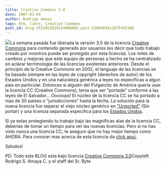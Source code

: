 ```yaml
---
title: Creative Commons 3.0
date: 2007-03-04
author: Rodrigo Amaya
tags: drm, libre, Creative Commons
post_id: blog-3515952828243908885.post-5208485811875435100
---
```


[![](http://bp3.blogger.com/_ayvorITawE4/RerR9_lE_DI/AAAAAAAAAKg/FEAfxIsT-gI/s400/cconmyhead.jpg)](http://bp3.blogger.com/_ayvorITawE4/RerR9_lE_DI/AAAAAAAAAKg/FEAfxIsT-gI/s1600-h/cconmyhead.jpg)La semana pasada
      fue liberada la versión 3.0 de la licencia [Creative Commons](http://creativecommons.org/) para contenido generado por
      usuarios (es decir que todo trabajo creado por nosotros puede ser protegido por esta
      licencia).
Los miles de cambios y mejoras que este equipo de personas a hecho se ha
      centralizado en aclarar terminología de las licencias existentes anteriores.
Desde
      el principio de la Creative Commons en 2002, el lenguaje de las licencias se ha basado siempre
      en las leyes de copyright (derechos de autor) de los Estados Unidos y en una naturaleza
      genérica a leyes no especificas a algun pais en particular.
Entonces si alguien del
      Pulgarcito de América quería usar la licencia CC (Creative Commons), tenia que ser "portada"
      conforme a las leyes de El Salvador... Ooooops!
El núcleo de la licencia CC se ha
      portado a mas de 30 países o "jurisdicciones" hasta la fecha.
La solución para la
      nueva licencia fue separar el viejo núcleo genérico en ["Unported"](http://creativecommons.org/licenses/by-sa/3.0/) (Sin portar) y
      una licencia separada especifica para los [Estados Unidos](http://creativecommons.org/licenses/by-sa/3.0/us/).

Si ya estas protegiendo tu trabajo bajo las magnificas alas de la licencia
      CC, deberías de tomar un tiempo para ver las nuevas licencias.
Pero si no has visto
      nunca una licencia CC, te aseguro que no hay mejor tiempo como AHORA.
Para conocer mas acerca de esta licencia da [click aquí.](http://rodrigoamaya.blogspot.com/2007/03/qu-es-creative-commons.html)

Saludos!

PD: Todo este BLOG esta bajo licencia [Creative Commons 3.0](http://creativecommons.org/licenses/by/3.0/deed.es)Copyleft Rodrigo S. Amaya C. y el staff
      del Sr. Byte